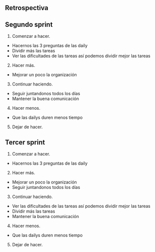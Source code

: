 ## Retrospectiva 

## Segundo sprint
1. Comenzar a hacer.
- Hacernos las 3 preguntas de las daily
- Dividir más las tareas
- Ver las dificultades de las tareas así podemos dividir mejor las tareas

2. Hacer más.
- Mejorar un poco la organización

3. Continuar haciendo.
- Seguir juntandonos todos los días
- Mantener la buena comunicación

4. Hacer menos.
- Que las dailys duren menos tiempo

5. Dejar de hacer.


## Tercer sprint

1. Comenzar a hacer.
- Hacernos las 3 preguntas de las daily

2. Hacer más.
- Mejorar un poco la organización
- Seguir juntandonos todos los días


3. Continuar haciendo.
- Ver las dificultades de las tareas así podemos dividir mejor las tareas
- Dividir más las tareas
- Mantener la buena comunicación

4. Hacer menos.
- Que las dailys duren menos tiempo

5. Dejar de hacer.
